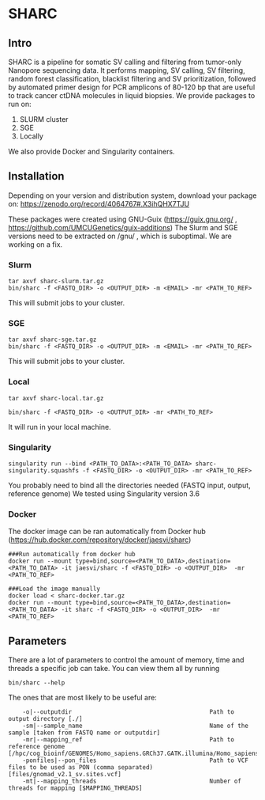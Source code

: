 # SHARC

## Intro 
SHARC is a pipeline for somatic SV calling and filtering from tumor-only Nanopore sequencing data. It performs mapping, SV calling, SV filtering, random forest classification, blacklist filtering and SV prioritization, followed by automated primer design for PCR amplicons of 80-120 bp that are useful to track cancer ctDNA molecules in liquid biopsies. 
We provide packages to run on:

1. SLURM cluster
2. SGE
3. Locally

We also provide Docker and Singularity containers.

## Installation 
Depending on your version and distribution system, download your package on: https://zenodo.org/record/4064767#.X3ihQHX7TJU

These packages were created using GNU-Guix (https://guix.gnu.org/ , https://github.com/UMCUGenetics/guix-additions)
The Slurm and SGE versions need to be extracted on /gnu/ , which is suboptimal. We are working on a fix. 

### Slurm
```
tar axvf sharc-slurm.tar.gz
bin/sharc -f <FASTQ_DIR> -o <OUTPUT_DIR> -m <EMAIL> -mr <PATH_TO_REF>
```
This will submit jobs to your cluster. 

### SGE
```
tar axvf sharc-sge.tar.gz
bin/sharc -f <FASTQ_DIR> -o <OUTPUT_DIR> -m <EMAIL> -mr <PATH_TO_REF>
```
This will submit jobs to your cluster. 


### Local
```
tar axvf sharc-local.tar.gz

bin/sharc -f <FASTQ_DIR> -o <OUTPUT_DIR> -mr <PATH_TO_REF>
```
It will run in your local machine. 

### Singularity
```
singularity run --bind <PATH_TO_DATA>:<PATH_TO_DATA> sharc-singularity.squashfs -f <FASTQ_DIR> -o <OUTPUT_DIR> -mr <PATH_TO_REF>
```
You probably need to bind all the directories needed (FASTQ input, output, reference genome)
We tested using Singularity version 3.6

### Docker
The docker image can be ran automatically from Docker hub (https://hub.docker.com/repository/docker/jaesvi/sharc)
```
###Run automatically from docker hub
docker run --mount type=bind,source=<PATH_TO_DATA>,destination=<PATH_TO_DATA> -it jaesvi/sharc -f <FASTQ_DIR> -o <OUTPUT_DIR>  -mr <PATH_TO_REF>

###Load the image manually
docker load < sharc-docker.tar.gz
docker run --mount type=bind,source=<PATH_TO_DATA>,destination=<PATH_TO_DATA> -it sharc -f <FASTQ_DIR> -o <OUTPUT_DIR>  -mr <PATH_TO_REF>
```

## Parameters
There are a lot of parameters to control the amount of memory, time and threads a specific job can take. You can view them all by running
```
bin/sharc --help
```
The ones that are most likely to be useful are:
```
    -o|--outputdir                                       Path to output directory [./]
    -sm|--sample_name                                    Name of the sample [taken from FASTQ name or outputdir]
    -mr|--mapping_ref                                    Path to reference genome [/hpc/cog_bioinf/GENOMES/Homo_sapiens.GRCh37.GATK.illumina/Homo_sapiens.GRCh37.GATK.illumina.fasta]
    -ponfiles|--pon_files                                Path to VCF files to be used as PON (comma separated) [files/gnomad_v2.1_sv.sites.vcf]
    -mt|--mapping_threads                                Number of threads for mapping [$MAPPING_THREADS]
```
